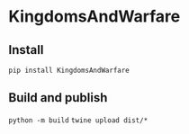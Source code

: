# KingdomsAndWarfare

## Install

`pip install KingdomsAndWarfare`

## Build and publish

`python -m build`
`twine upload dist/*`